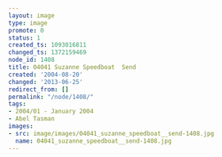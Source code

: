 ```yaml
---
layout: image
type: image
promote: 0
status: 1
created_ts: 1093016811
changed_ts: 1372159469
node_id: 1408
title: 04041 Suzanne Speedboat  Send
created: '2004-08-20'
changed: '2013-06-25'
redirect_from: []
permalink: "/node/1408/"
tags:
- 2004/01 - January 2004
- Abel Tasman
images:
- src: image/images/04041_suzanne_speedboat__send-1408.jpg
  name: 04041_suzanne_speedboat__send-1408.jpg
---
```


